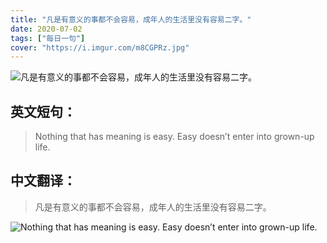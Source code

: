 ```yaml
---
title: "凡是有意义的事都不会容易，成年人的生活里没有容易二字。"
date: 2020-07-02
tags: ["每日一句"]
cover: "https://i.imgur.com/m8CGPRz.jpg"
---
```


![凡是有意义的事都不会容易，成年人的生活里没有容易二字。](https://i.imgur.com/zLB1WQL.jpg)

## 英文短句：
> Nothing that has meaning is easy. Easy doesn’t enter into grown-up life.

<!--more-->

## 中文翻译：
> 凡是有意义的事都不会容易，成年人的生活里没有容易二字。

![Nothing that has meaning is easy. Easy doesn’t enter into grown-up life.](https://i.imgur.com/zBS92NP.jpg)

